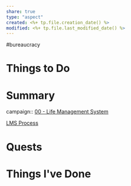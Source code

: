 ```yaml
---
share: true
type: "aspect"
created: <%+ tp.file.creation_date() %> 
modified: <%+ tp.file.last_modified_date() %>
---
```

#bureaucracy 
# Things to Do

# Summary
campaign:: [00 - Life Management System](../00%20-%20Life%20Management%20System.md)

[LMS Process](./LMS%20Process.md)

# Quests

# Things I've Done